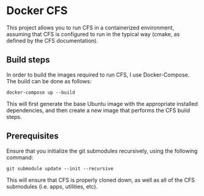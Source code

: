 # Docker CFS

This project allows you to run CFS in a containerized environment, assuming that
CFS is configured to run in the typical way (cmake, as defined by the CFS
documentation). 

## Build steps

In order to build the images required to run CFS, I use Docker-Compose. The 
build can be done as follows: 

```
docker-compose up --build
```

This will first generate the base Ubuntu image with the appropriate installed 
dependencies, and then create a new image that performs the CFS build steps. 

## Prerequisites

Ensure that you initialize the git submodules recursively, using the following
command:

```
git submodule update --init --recursive
```

This will ensure that CFS is properly cloned down, as well as all of the CFS
submodules (i.e. apps, utilities, etc). 
